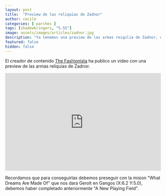 ```yaml
---
layout: post
title:  "Preview de las reliquias de Zadnor"
author: cecile
categories: [ parches ]
tags: [shadowbringers, "5.55"]
image: assets/images/articles/zadnor.jpg
description: "Ya tenemos una preview de las armas reiqulia de Zadnor, disponibles en le parche 5.55."
featured: false
hidden: false
---
```

El creador de contenido [The Fashionista](https://www.youtube.com/channel/UCthOhLPb1MBA20e56F2bnFQ) ha publico un video con una preview de las armas reliquias de Zadnor.

<p><iframe style="width:100%;" height="315" src="https://www.youtube.com/watch?v=rUDBIgk0jSA?rel=0&amp;showinfo=0" frameborder="0" allowfullscreen></iframe></p>

Recordamos que para conseguirlas debemos preseguir con la mision "What Dreams Are Made Of" que nos dara Gerolt en Gangos (X:6.2 Y:5.0), debemos haber completado anteriormente "A New Playing Field".